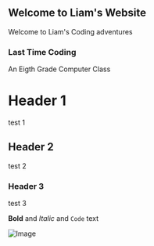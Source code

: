 ## Welcome to Liam's Website

Welcome to Liam's Coding adventures

### Last Time Coding

An Eigth Grade Computer Class

# Header 1

test 1
## Header 2

test 2

### Header 3

test 3


**Bold** and _Italic_ and `Code` text

![Image](src)
```


